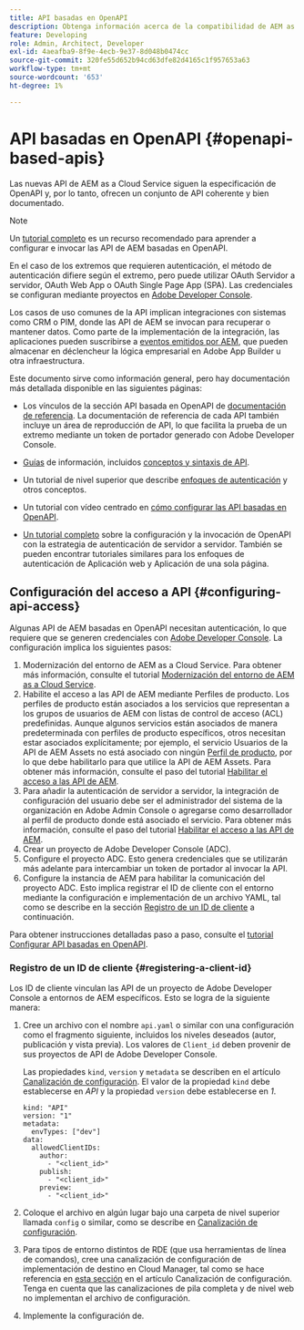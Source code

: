 ```yaml
---
title: API basadas en OpenAPI
description: Obtenga información acerca de la compatibilidad de AEM as a Cloud Service con las API basadas en OpenAPI
feature: Developing
role: Admin, Architect, Developer
exl-id: 4aeafba9-8f9e-4ecb-9e37-8d048b0474cc
source-git-commit: 320fe55d652b94cd63dfe82d4165c1f957653a63
workflow-type: tm+mt
source-wordcount: '653'
ht-degree: 1%

---
```


# API basadas en OpenAPI {#openapi-based-apis}

Las nuevas API de AEM as a Cloud Service siguen la especificación de OpenAPI y, por lo tanto, ofrecen un conjunto de API coherente y bien documentado.

>[!NOTE]
>
> Un [tutorial completo](https://experienceleague.adobe.com/es/docs/experience-manager-learn/cloud-service/aem-apis/invoke-openapi-based-aem-apis) es un recurso recomendado para aprender a configurar e invocar las API de AEM basadas en OpenAPI.

En el caso de los extremos que requieren autenticación, el método de autenticación difiere según el extremo, pero puede utilizar OAuth Servidor a servidor, OAuth Web App o OAuth Single Page App (SPA). Las credenciales se configuran mediante proyectos en [Adobe Developer Console](https://developer.adobe.com/developer-console/).

Los casos de uso comunes de la API implican integraciones con sistemas como CRM o PIM, donde las API de AEM se invocan para recuperar o mantener datos. Como parte de la implementación de la integración, las aplicaciones pueden suscribirse a [eventos emitidos por AEM](https://experienceleague.adobe.com/es/docs/experience-manager-learn/cloud-service/aem-eventing/overview), que pueden almacenar en déclencheur la lógica empresarial en Adobe App Builder u otra infraestructura.

Este documento sirve como información general, pero hay documentación más detallada disponible en las siguientes páginas:

* Los vínculos de la sección API basada en OpenAPI de [documentación de referencia](https://developer.adobe.com/experience-cloud/experience-manager-apis/). La documentación de referencia de cada API también incluye un área de reproducción de API, lo que facilita la prueba de un extremo mediante un token de portador generado con Adobe Developer Console.

* [Guías](https://developer.adobe.com/experience-cloud/experience-manager-apis/guides/) de información, incluidos [conceptos y sintaxis de API](https://developer.adobe.com/experience-cloud/experience-manager-apis/guides/how-to/).

* Un tutorial de nivel superior que describe [enfoques de autenticación](https://experienceleague.adobe.com/es/docs/experience-manager-learn/cloud-service/aem-apis/openapis/overview#authentication-support) y otros conceptos.

* Un tutorial con vídeo centrado en [cómo configurar las API basadas en OpenAPI](https://experienceleague.adobe.com/es/docs/experience-manager-learn/cloud-service/aem-apis/openapis/setup).

* [Un tutorial completo](https://experienceleague.adobe.com/es/docs/experience-manager-learn/cloud-service/aem-apis/invoke-openapi-based-aem-apis) sobre la configuración y la invocación de OpenAPI con la estrategia de autenticación de servidor a servidor. También se pueden encontrar tutoriales similares para los enfoques de autenticación de Aplicación web y Aplicación de una sola página.

## Configuración del acceso a API {#configuring-api-access}

Algunas API de AEM basadas en OpenAPI necesitan autenticación, lo que requiere que se generen credenciales con [Adobe Developer Console](https://developer.adobe.com/developer-console/). La configuración implica los siguientes pasos:

1. Modernización del entorno de AEM as a Cloud Service. Para obtener más información, consulte el tutorial [Modernización del entorno de AEM as a Cloud Service](https://experienceleague.adobe.com/es/docs/experience-manager-learn/cloud-service/aem-apis/openapis/setup?#modernization-of-aem-as-a-cloud-service-environment).
1. Habilite el acceso a las API de AEM mediante Perfiles de producto. Los perfiles de producto están asociados a los servicios que representan a los grupos de usuarios de AEM con listas de control de acceso (ACL) predefinidas. Aunque algunos servicios están asociados de manera predeterminada con perfiles de producto específicos, otros necesitan estar asociados explícitamente; por ejemplo, el servicio Usuarios de la API de AEM Assets no está asociado con ningún [Perfil de producto](/help/onboarding/aem-cs-team-product-profiles.md#aem-product-profiles), por lo que debe habilitarlo para que utilice la API de AEM Assets. Para obtener más información, consulte el paso del tutorial [Habilitar el acceso a las API de AEM](https://experienceleague.adobe.com/es/docs/experience-manager-learn/cloud-service/aem-apis/openapis/setup#enable-aem-apis-access).
1. Para añadir la autenticación de servidor a servidor, la integración de configuración del usuario debe ser el administrador del sistema de la organización en Adobe Admin Console o agregarse como desarrollador al perfil de producto donde está asociado el servicio. Para obtener más información, consulte el paso del tutorial [Habilitar el acceso a las API de AEM](https://experienceleague.adobe.com/es/docs/experience-manager-learn/cloud-service/aem-apis/openapis/setup#enable-aem-apis-access).
1. Crear un proyecto de Adobe Developer Console (ADC).
1. Configure el proyecto ADC. Esto genera credenciales que se utilizarán más adelante para intercambiar un token de portador al invocar la API.
1. Configure la instancia de AEM para habilitar la comunicación del proyecto ADC. Esto implica registrar el ID de cliente con el entorno mediante la configuración e implementación de un archivo YAML, tal como se describe en la sección [Registro de un ID de cliente](#registering-a-client-id) a continuación.

Para obtener instrucciones detalladas paso a paso, consulte el [tutorial Configurar API basadas en OpenAPI](https://experienceleague.adobe.com/es/docs/experience-manager-learn/cloud-service/aem-apis/openapis/setup).

### Registro de un ID de cliente {#registering-a-client-id}

Los ID de cliente vinculan las API de un proyecto de Adobe Developer Console a entornos de AEM específicos. Esto se logra de la siguiente manera:

1. Cree un archivo con el nombre `api.yaml` o similar con una configuración como el fragmento siguiente, incluidos los niveles deseados (autor, publicación y vista previa). Los valores de `Client_id` deben provenir de sus proyectos de API de Adobe Developer Console.

   Las propiedades `kind`, `version` y `metadata` se describen en el artículo [Canalización de configuración](/help/operations/config-pipeline.md#common-syntax). El valor de la propiedad `kind` debe establecerse en *API* y la propiedad `version` debe establecerse en *1*.

   ```
   kind: "API"
   version: "1"
   metadata:
     envTypes: ["dev"]
   data:
     allowedClientIDs:
       author:
         - "<client_id>"
       publish:
         - "<client_id>"
       preview:
         - "<client_id>"
   ```

1. Coloque el archivo en algún lugar bajo una carpeta de nivel superior llamada `config` o similar, como se describe en [Canalización de configuración](/help/operations/config-pipeline.md#folder-structure).
1. Para tipos de entorno distintos de RDE (que usa herramientas de línea de comandos), cree una canalización de configuración de implementación de destino en Cloud Manager, tal como se hace referencia en [esta sección](/help/operations/config-pipeline.md#creating-and-managing) en el artículo Canalización de configuración. Tenga en cuenta que las canalizaciones de pila completa y de nivel web no implementan el archivo de configuración.
1. Implemente la configuración de.
